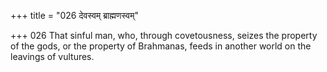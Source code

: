 +++
title = "026 देवस्वम् ब्राह्मणस्वम्"

+++
026	That sinful man, who, through covetousness, seizes the property of the gods, or the property of Brahmanas, feeds in another world on the leavings of vultures.